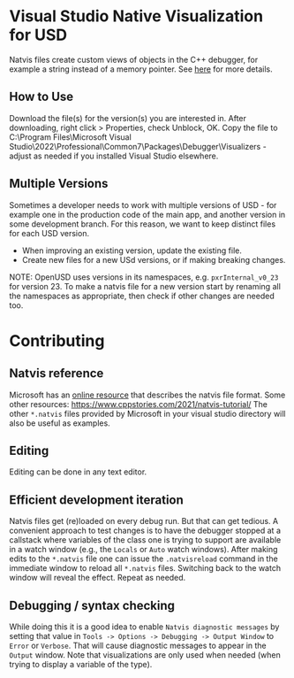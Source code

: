 # Visual Studio Native Visualization for USD
Natvis files create custom views of objects in the C++ debugger, for example a string instead of a memory pointer. See [here](https://learn.microsoft.com/en-us/visualstudio/debugger/create-custom-views-of-native-objects?view=vs-2022) for more details.

## How to Use
Download the file(s) for the version(s) you are interested in. After downloading, right click > Properties, check Unblock, OK.
Copy the file to C:\Program Files\Microsoft Visual Studio\2022\Professional\Common7\Packages\Debugger\Visualizers - adjust as needed if you installed Visual Studio elsewhere.

## Multiple Versions
Sometimes a developer needs to work with multiple versions of USD - for example one in the production code of the main app, and another version in some development branch. For this reason, we want to keep distinct files for each USD version.
* When improving an existing version, update the existing file.
* Create new files for a new USd versions, or if making breaking changes.

NOTE: OpenUSD uses versions in its namespaces, e.g. `pxrInternal_v0_23` for version 23.
To make a natvis file for a new version start by renaming all the namespaces as appropriate, then check if other changes are needed too.


# Contributing

## Natvis reference
Microsoft has an [online resource](https://learn.microsoft.com/en-us/visualstudio/debugger/create-custom-views-of-native-objects) that describes the natvis file format.
Some other resources: https://www.cppstories.com/2021/natvis-tutorial/
The other `*.natvis` files provided by Microsoft in your visual studio directory will also be useful as examples.

## Editing
Editing can be done in any text editor.

## Efficient development iteration
Natvis files get (re)loaded on every debug run. But that can get tedious.
A convenient approach to test changes is to have the debugger stopped at a callstack where variables of the class one is trying to support are available in a watch window (e.g., the `Locals` or `Auto` watch windows).
After making edits to the `*.natvis` file one can issue the `.natvisreload` command in the immediate window to reload all `*.natvis` files.
Switching back to the watch window will reveal the effect.
Repeat as needed.

## Debugging / syntax checking
While doing this it is a good idea to enable `Natvis diagnostic messages` by setting that value in `Tools -> Options -> Debugging -> Output Window` to `Error` or `Verbose`.
That will cause diagnostic messages to appear in the `Output` window. Note that visualizations are only used when needed (when trying to display a variable of the type).
